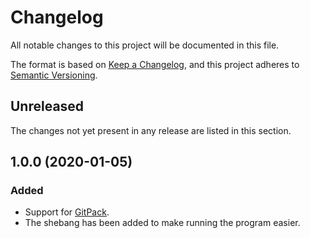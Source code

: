# Changelog

All notable changes to this project will be documented in this file.

The format is based on [Keep a Changelog](https://keepachangelog.com/en/1.0.0/), and this project adheres to [Semantic Versioning](https://semver.org/spec/v2.0.0.html).

## Unreleased

The changes not yet present in any release are listed in this section.

## 1.0.0 (2020-01-05)

### Added

* Support for [GitPack](https://github.com/dominiksalvet/gitpack).
* The shebang has been added to make running the program easier.
